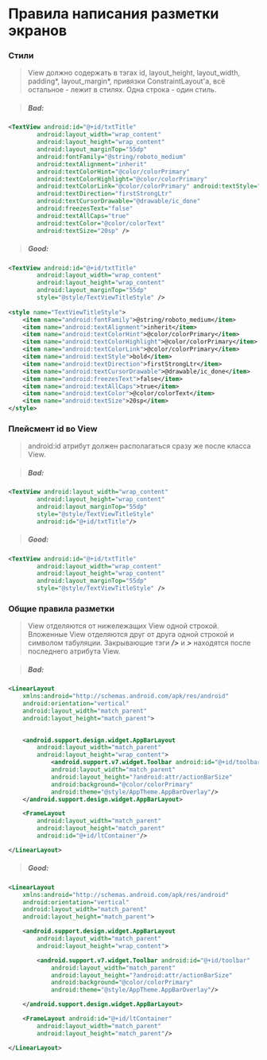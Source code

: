 # Правила написания разметки экранов

### Стили
>View должно содержать в тэгах id, layout_height, layout_width, padding*, layout_margin*, привязки ConstraintLayout'a, всё остальное - лежит в стилях. Одна строка - один стиль.

>##### Bad:

```xml
<TextView android:id="@+id/txtTitle"
        android:layout_width="wrap_content"
        android:layout_height="wrap_content"
        android:layout_marginTop="55dp"
        android:fontFamily="@string/roboto_medium"
        android:textAlignment="inherit"
        android:textColorHint="@color/colorPrimary"
        android:textColorHighlight="@color/colorPrimary"
        android:textColorLink="@color/colorPrimary" android:textStyle="bold"
        android:textDirection="firstStrongLtr"
        android:textCursorDrawable="@drawable/ic_done"
        android:freezesText="false"
        android:textAllCaps="true"
        android:textColor="@color/colorText"
        android:textSize="20sp" />
```

>##### Good:

```xml
<TextView android:id="@+id/txtTitle"
        android:layout_width="wrap_content"
        android:layout_height="wrap_content"
        android:layout_marginTop="55dp"
        style="@style/TextViewTitleStyle" />
        
<style name="TextViewTitleStyle">
    <item name="android:fontFamily">@string/roboto_medium</item>
    <item name="android:textAlignment">inherit</item>
    <item name="android:textColorHint">@color/colorPrimary</item>
    <item name="android:textColorHighlight">@color/colorPrimary</item>
    <item name="android:textColorLink">@color/colorPrimary</item>
    <item name="android:textStyle">bold</item>
    <item name="android:textDirection">firstStrongLtr</item>
    <item name="android:textCursorDrawable">@drawable/ic_done</item>
    <item name="android:freezesText">false</item>
    <item name="android:textAllCaps">true</item>
    <item name="android:textColor">@color/colorText</item>
    <item name="android:textSize">20sp</item>
</style>
```
### Плейсмент id во View
>android:id атрибут должен располагаться сразу же после класса View.

>##### Bad:

```xml
<TextView android:layout_width="wrap_content"
        android:layout_height="wrap_content"
        android:layout_marginTop="55dp"
        style="@style/TextViewTitleStyle"
        android:id="@+id/txtTitle"/>
```

>##### Good:

```xml
<TextView android:id="@+id/txtTitle"
        android:layout_width="wrap_content"
        android:layout_height="wrap_content"
        android:layout_marginTop="55dp"
        style="@style/TextViewTitleStyle" />
```

### Общие правила разметки 
>View отделяются от нижележащих View одной строкой. Вложенные View отделяются друг от друга одной строкой и символом табуляции. Закрывающие тэги ***/>*** и ***>*** находятся после последнего атрибута View.

>##### Bad:

```xml
<LinearLayout
    xmlns:android="http://schemas.android.com/apk/res/android"
    android:orientation="vertical"
    android:layout_width="match_parent"
    android:layout_height="match_parent">

    
    <android.support.design.widget.AppBarLayout
        android:layout_width="match_parent"
        android:layout_height="wrap_content">
            <android.support.v7.widget.Toolbar android:id="@+id/toolbar"
            android:layout_width="match_parent"
            android:layout_height="?android:attr/actionBarSize"
            android:background="@color/colorPrimary"
            android:theme="@style/AppTheme.AppBarOverlay"/>
    </android.support.design.widget.AppBarLayout>

    <FrameLayout
        android:layout_width="match_parent"
        android:layout_height="match_parent"
        android:id="@+id/ltContainer"/>

</LinearLayout>
```

>##### Good:

```xml
<LinearLayout 
    xmlns:android="http://schemas.android.com/apk/res/android"
    android:orientation="vertical" 
    android:layout_width="match_parent"
    android:layout_height="match_parent">

    <android.support.design.widget.AppBarLayout
        android:layout_width="match_parent"
        android:layout_height="wrap_content">

        <android.support.v7.widget.Toolbar android:id="@+id/toolbar"
            android:layout_width="match_parent"
            android:layout_height="?android:attr/actionBarSize"
            android:background="@color/colorPrimary"
            android:theme="@style/AppTheme.AppBarOverlay"/>

    </android.support.design.widget.AppBarLayout>

    <FrameLayout android:id="@+id/ltContainer"
        android:layout_width="match_parent"
        android:layout_height="match_parent"/>

</LinearLayout>
```

